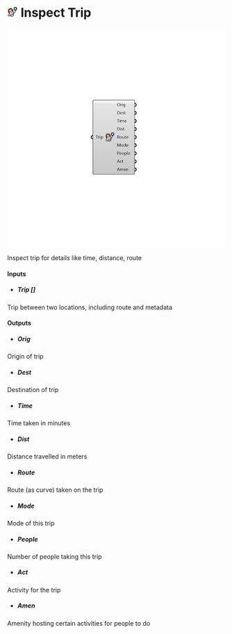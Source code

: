 # ![](../../images/icons/Inspect_Trip.png) Inspect Trip

![](../../images/components/Inspect_Trip.png)

Inspect trip for details like time, distance, route

#### Inputs
* ##### Trip []
Trip between two locations, including route and metadata

#### Outputs
* ##### Orig
Origin of trip
* ##### Dest
Destination of trip
* ##### Time
Time taken in minutes
* ##### Dist
Distance travelled in meters
* ##### Route
Route (as curve) taken on the trip
* ##### Mode
Mode of this trip
* ##### People
Number of people taking this trip
* ##### Act
Activity for the trip
* ##### Amen
Amenity hosting certain activities for people to do